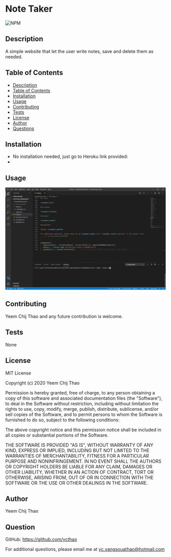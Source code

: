 # Note Taker

![NPM](https://img.shields.io/npm/l/inquirer)

## Description 

A simple website that let the user write notes, save and delete them as needed.

## Table of Contents 

- [Description](#Description)
- [Table of Contents](#Table-of-Contents)
- [Installation](#Installation)
- [Usage](#Usage)
- [Contributing](#Contributing)
- [Tests](#Tests)
- [License](#License)
- [Author](#Author)
- [Questions](#Question)

## Installation 

- No installation needed, just go to Heroku link provided:
- 

## Usage 

![image](https://github.com/ycthao/ReadMeGenerator/blob/main/Images/readmegeneratorgif.gif?raw=true)

## Contributing 

Yeem Chij Thao and any future contribution is welcome.

## Tests 

None

## License 

MIT License

Copyright (c) 2020 Yeem Chij Thao

Permission is hereby granted, free of charge, to any person obtaining a copy
of this software and associated documentation files (the "Software"), to deal
in the Software without restriction, including without limitation the rights
to use, copy, modify, merge, publish, distribute, sublicense, and/or sell
copies of the Software, and to permit persons to whom the Software is
furnished to do so, subject to the following conditions:

The above copyright notice and this permission notice shall be included in all
copies or substantial portions of the Software.

THE SOFTWARE IS PROVIDED "AS IS", WITHOUT WARRANTY OF ANY KIND, EXPRESS OR
IMPLIED, INCLUDING BUT NOT LIMITED TO THE WARRANTIES OF MERCHANTABILITY,
FITNESS FOR A PARTICULAR PURPOSE AND NONINFRINGEMENT. IN NO EVENT SHALL THE
AUTHORS OR COPYRIGHT HOLDERS BE LIABLE FOR ANY CLAIM, DAMAGES OR OTHER
LIABILITY, WHETHER IN AN ACTION OF CONTRACT, TORT OR OTHERWISE, ARISING FROM,
OUT OF OR IN CONNECTION WITH THE SOFTWARE OR THE USE OR OTHER DEALINGS IN THE
SOFTWARE.

## Author 

Yeem Chij Thao

## Question 

GitHub: https://github.com/ycthao

For additional questions, please email me at yc.vangsouathao@hotmail.com
  